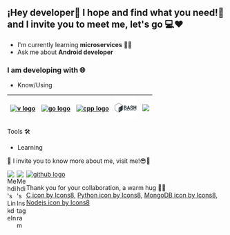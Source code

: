 ## ¡Hey developer🤖 I hope and find what you need!🦾 and I invite you to meet me, let's go 💻❤
- I'm currently learning **microservices** 🚢🐳
- Ask me about **Android developer**

### I am developing with 🌐

- Know/Using

| [<img src="https://img.icons8.com/color/480/000000/mongodb.png" alt="v logo" width="80">]()  | [<img src="https://img.icons8.com/color/480/000000/nodejs.png" alt="go logo" width="80">]() | [<img src="https://img.icons8.com/color/480/000000/python.png" alt="cpp logo" width="50">](https://isocpp.org/)  | [<img src="https://raw.githubusercontent.com/github/explore/80688e429a7d4ef2fca1e82350fe8e3517d3494d/topics/bash/bash.png" alt="bash logo" width="50">](https://www.gnu.org/software/bash/)  |[<img src="https://img.icons8.com/cute-clipart/64/000000/c.png">]()|
|---|---|---|---|---|

Tools 🛠️
- Learning


🦔 I invite you to know more about me, visit me!😎🧢

<a href="https://github.com/AlexanderVerse">
  <img src="https://cdn.jsdelivr.net/npm/simple-icons@3.1.0/icons/github.svg" alt="github logo" width="22px">
</a>
<a href="https://www.linkedin.com/in/alexander-rangel-gonzález-181656184/">
  <img align="left" alt="Mehdi's LinkdeIn" width="22px" src="https://cdn.jsdelivr.net/npm/simple-icons@v3/icons/linkedin.svg" />
</a>
<a href="https://www.instagram.com/alexandermonty92/">
  <img align="left" alt="Mehdi's Instagram" width="22px" src="https://cdn.jsdelivr.net/npm/simple-icons@v3/icons/instagram.svg" />
</a>

Thank you for your collaboration, a warm hug 💖😍   
<a href="https://icons8.com/icon/eMdBqh1N9IWw/c">C icon by Icons8</a>, 
<a href="https://icons8.com/icon/13441/python">Python icon by Icons8</a>, 
<a href="https://icons8.com/icon/74402/mongodb">MongoDB icon by Icons8</a>, 
<a href="https://icons8.com/icon/54087/nodejs">Nodejs icon by Icons8</a>
<!--
**AlexanderVerse/AlexanderVerse** is a ✨ _special_ ✨ repository because its `README.md` (this file) appears on your GitHub profile.

Here are some ideas to get you started:

- 🔭 I’m currently working on ...
- 🌱 I’m currently learning ...
- 👯 I’m looking to collaborate on ...
- 🤔 I’m looking for help with ...
- 💬 Ask me about ...
- 📫 How to reach me: ...
- 😄 Pronouns: ...
- ⚡ Fun fact: ...
-->

